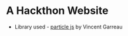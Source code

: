 # A Hackthon Website 

* Library used - [particle js](https://github.com/VincentGarreau/particles.js.git)
                    by Vincent Garreau
